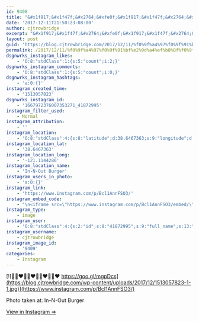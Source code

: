 ```yaml
---
id: 9408
title: "&#x1f917;&#x1f47f;&#x2764;&#xfe0f;&#x1f917;&#x1f47f;&#x2764;&#xfe0f;&#x1f917;&#x1f47f;&#x2764;&#xfe0f;&#x1f917;&#x1f47f;&#x2764;&#xfe0f;\nhttps://goo.gl/mgpDcs"
date: '2017-12-11T21:50:23-08:00'
author: cjtrowbridge
excerpt: "&#x1f917;&#x1f47f;&#x2764;&#xfe0f;&#x1f917;&#x1f47f;&#x2764;&#xfe0f;&#x1f917;&#x1f47f;&#x2764;&#xfe0f;&#x1f917;&#x1f47f;&#x2764;&#xfe0f;\nhttps://goo.gl/mgpDcs"
layout: post
guid: 'https://blog.cjtrowbridge.com/2017/12/11/%f0%9f%a4%97%f0%9f%91%bf%e2%9d%a4%ef%b8%8f%f0%9f%a4%97%f0%9f%91%bf%e2%9d%a4%ef%b8%8f%f0%9f%a4%97%f0%9f%91%bf%e2%9d%a4%ef%b8%8f%f0%9f%a4%97%f0%9f%91%bf%e2%9d%a4%ef%b8%8fhttps-goo-gl-mgpdcs/'
permalink: /2017/12/11/%f0%9f%a4%97%f0%9f%91%bf%e2%9d%a4%ef%b8%8f%f0%9f%a4%97%f0%9f%91%bf%e2%9d%a4%ef%b8%8f%f0%9f%a4%97%f0%9f%91%bf%e2%9d%a4%ef%b8%8f%f0%9f%a4%97%f0%9f%91%bf%e2%9d%a4%ef%b8%8fhttps-goo-gl-mgpdcs/
dsgnwrks_instagram_likes:
    - 'O:8:"stdClass":1:{s:5:"count";i:2;}'
dsgnwrks_instagram_comments:
    - 'O:8:"stdClass":1:{s:5:"count";i:0;}'
dsgnwrks_instagram_hashtags:
    - 'a:0:{}'
instagram_created_time:
    - '1513057823'
dsgnwrks_instagram_id:
    - '1667972376007353271_41872995'
instagram_filter_used:
    - Normal
instagram_attribution:
    - ''
instagram_location:
    - 'O:8:"stdClass":4:{s:8:"latitude";d:38.6467363;s:9:"longitude";d:-121.1144286;s:4:"name";s:15:"In-N-Out Burger";s:2:"id";i:864915;}'
instagram_location_lat:
    - '38.6467363'
instagram_location_long:
    - '-121.1144286'
instagram_location_name:
    - 'In-N-Out Burger'
instagram_users_in_photo:
    - 'a:0:{}'
instagram_link:
    - 'https://www.instagram.com/p/Bcl1AnnFSO3/'
instagram_embed_code:
    - "\n<iframe src=\"https://www.instagram.com/p/Bcl1AnnFSO3/embed/\" width=\"612\" height=\"710\" frameborder=\"0\" scrolling=\"no\" allowtransparency=\"true\" class=\"insta-image-embed\"></iframe>\n"
instagram_type:
    - image
instagram_user:
    - 'O:8:"stdClass":4:{s:2:"id";s:8:"41872995";s:9:"full_name";s:13:"CJ Trowbridge";s:15:"profile_picture";s:96:"https://scontent.cdninstagram.com/t51.2885-19/s150x150/13724650_1188772791164794_142557231_a.jpg";s:8:"username";s:12:"cjtrowbridge";}'
instagram_username:
    - cjtrowbridge
instagram_image_id:
    - '9409'
categories:
    - Instagram
---
```


[![🤗👿❤️🤗👿❤️🤗👿❤️🤗👿❤️
https://goo.gl/mgpDcs](https://blog.cjtrowbridge.com/wp-content/uploads/2017/12/1513057823-1-1.jpg)](https://www.instagram.com/p/Bcl1AnnFSO3/)

Photo taken at: In-N-Out Burger

[View in Instagram ⇒](https://www.instagram.com/p/Bcl1AnnFSO3/)